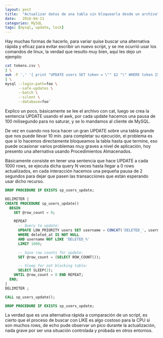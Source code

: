 ```yaml
---
layout: post
title:  "Actualizar datos de una tabla sin bloquearla desde un archivo"
date:   2016-04-11
categories: MySQL
tags: [mysql, update, lock]
---
```


Hay muchas formas de hacerlo, para variar quise buscar una alternativa rápida y eficaz para evitar escribir un nuevo script, y se me ocurrió usar los comandos de linux, la verdad que resulto muy bien, aquí les dejo un ejemplo:

```bash
cat tokens.csv \
| \
awk -F ',' '{ print "UPDATE users SET token = \"" $2 "\" WHERE token IS NULL AND email = \"" $1 "\";"; system("sleep 0.1");}' \
| \
mysql --login-path=foo \
      --safe-updates \
      --batch \
      --silent \
      --database=foo`
```

Explico un poco, básicamente se lee el archivo con cat, luego se crea la sentencia UPDATE usando el awk, por cada update hacemos una pausa de 100 milisegundo para no saturar, y se lo mandamos al cliente de MySQL.

De vez en cuando nos toca hacer un gran UPDATE sobre una tabla grande que nos puede llevar 10 min. para completar su ejecución, el problema es que si lo hacemos directamente bloqueamos la tabla hasta que termine, eso puede ocasionar varios problemas muy graves a nivel de aplicación, hoy presento una alternativa usando Procedimientos Almacenados.

Básicamente consiste en tener una sentencia que hace UPDATE a cada 1000 rows, se ejecuta dicha query N veces hasta llegar a 0 rows actualizados, en cada interacción hacemos una pequeña pausa de 2 segundos para dejar que pasen las transacciones que están esperando usar dicho recurso.

```SQL
DROP PROCEDURE IF EXISTS sp_users_update;

DELIMITER |
CREATE PROCEDURE sp_users_update()
  BEGIN
    SET @row_count = 0;

    REPEAT
      -- Query to update:
      UPDATE LOW_PRIORITY users SET username = CONCAT('DELETED_', username)
      WHERE deleted_at IS NOT NULL
      AND username NOT LIKE 'DELETED_%'
      LIMIT 1000;

      -- Save row counts for update:
      SET @row_count = (SELECT ROW_COUNT());

      -- Sleep for not blocking table:
      SELECT SLEEP(2);
    UNTIL @row_count = 0 END REPEAT;
  END;
|
DELIMITER ;

CALL sp_users_update();

DROP PROCEDURE IF EXISTS sp_users_update;
```

La verdad que es una alternativa rápida a comparación de un script, es cierto que el proceso de buscar con LIKE es algo costoso para la CPU si son muchos rows, de echo pude observar un pico durante la actualización, nada grave por ser una situación controlada y probada en otros entornos.
